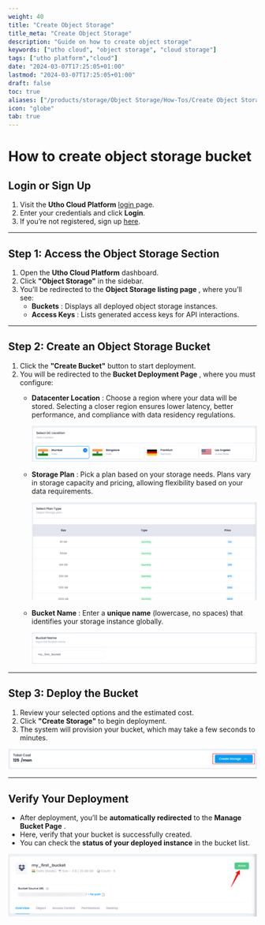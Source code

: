 ```yaml
---
weight: 40
title: "Create Object Storage"
title_meta: "Create Object Storage"
description: "Guide on how to create object storage"
keywords: ["utho cloud", "object storage", "cloud storage"]
tags: ["utho platform","cloud"]
date: "2024-03-07T17:25:05+01:00"
lastmod: "2024-03-07T17:25:05+01:00"
draft: false
toc: true
aliases: ["/products/storage/Object Storage/How-Tos/Create Object Storage"]
icon: "globe"
tab: true
---
```




# **How to create object storage bucket**

## **Login or Sign Up**

1. Visit the **Utho Cloud Platform** [login ](https://console.utho.com/login)page.
2. Enter your credentials and click  **Login**.
3. If you’re not registered, sign up [here](https://console.utho.com/signup).

---

## **Step 1: Access the Object Storage Section**

1. Open the **Utho Cloud Platform** dashboard.
2. Click **"Object Storage"** in the sidebar.
3. You’ll be redirected to the  **Object Storage listing page** , where you’ll see:
   * **Buckets** : Displays all deployed object storage instances.
   * **Access Keys** : Lists generated access keys for API interactions.

---

## **Step 2: Create an Object Storage Bucket**

1. Click the **"Create Bucket"** button to start deployment.
2. You will be redirected to the  **Bucket Deployment Page** , where you must configure:
   * **Datacenter Location** : Choose a region where your data will be stored. Selecting a closer region ensures lower latency, better performance, and compliance with data residency regulations.

     ![1743595817490](image/index/1743595817490.png)
   * **Storage Plan** : Pick a plan based on your storage needs. Plans vary in storage capacity and pricing, allowing flexibility based on your data requirements.

     ![1743595842738](image/index/1743595842738.png)
   * **Bucket Name** : Enter a **unique name** (lowercase, no spaces) that identifies your storage instance globally.

     ![1743595914426](image/index/1743595914426.png)

---

## **Step 3: Deploy the Bucket**

1. Review your selected options and the estimated cost.
2. Click **"Create Storage"** to begin deployment.
3. The system will provision your bucket, which may take a few seconds to minutes.

![1743596050090](image/index/1743596050090.png)

---

## **Verify Your Deployment**

* After deployment, you’ll be **automatically redirected** to the  **Manage Bucket Page** .
* Here, verify that your bucket is successfully created.
* You can check the **status of your deployed instance** in the bucket list.

![1743596188437](image/index/1743596188437.png)
